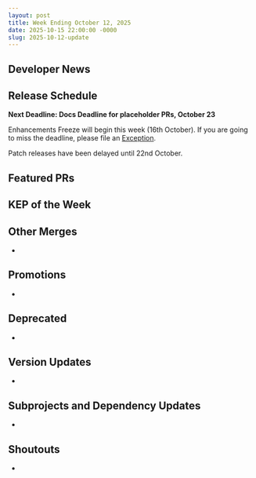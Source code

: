 ```yaml
---
layout: post
title: Week Ending October 12, 2025
date: 2025-10-15 22:00:00 -0000
slug: 2025-10-12-update
---
```


## Developer News


## Release Schedule

**Next Deadline: Docs Deadline for placeholder PRs, October 23**

Enhancements Freeze will begin this week (16th October). If you are going to miss the deadline, please file an [Exception](https://github.com/kubernetes/sig-release/blob/master/releases/EXCEPTIONS.md).

Patch releases have been delayed until 22nd October.


## Featured PRs


## KEP of the Week


## Other Merges

*

## Promotions

*

## Deprecated

*

## Version Updates

*

## Subprojects and Dependency Updates

*

## Shoutouts

*
